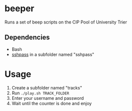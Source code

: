 # beeper
Runs a set of beep scripts on the CIP Pool of University Trier

## Dependencies
- Bash
- [sshpass](https://sourceforge.net/projects/sshpass/) in a subfolder named "sshpass"

# Usage
1. Create a subfolder named "tracks"
2. Run ``./play.sh TRACK_FOLDER``
3. Enter your username and password
4. Wait until the counter is done and enjoy

